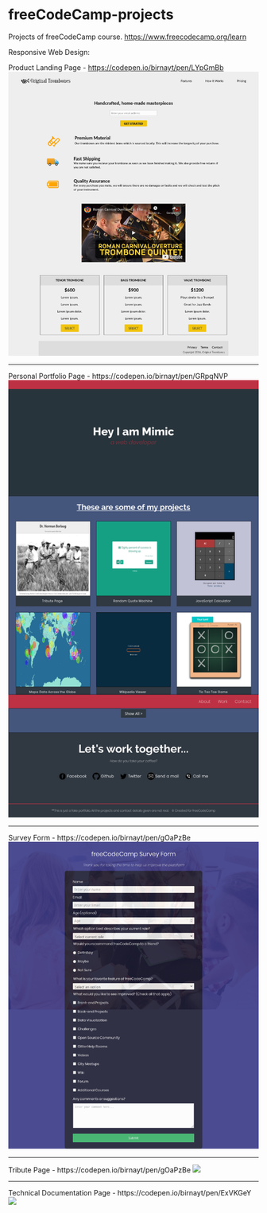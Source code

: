 # freeCodeCamp-projects
Projects of freeCodeCamp course.
https://www.freecodecamp.org/learn

Responsive Web Design:

Product Landing Page - https://codepen.io/birnayt/pen/LYpGmBb
<img src="responsive-web-design/Screenshot_2020-06-05 Original Trombones.png" alt="Original Trombones Page">
<hr>
Personal Portfolio Page - https://codepen.io/birnayt/pen/GRpqNVP
<img src="responsive-web-design/Screenshot_2020-06-05 Personal Portfolio.png" alt="Personal Portfolio Page">
<hr>
Survey Form  - https://codepen.io/birnayt/pen/gOaPzBe
<img src="responsive-web-design/Screenshot_2020-06-05 FCC Survey Form.png" alt="Survey Form">
<hr>
Tribute Page - https://codepen.io/birnayt/pen/gOaPzBe
<img src="responsive-web-design/responsive-web-design/Screenshot_2020-06-05 Carl Friedrich Gauss.png alt="Gauss Tribute Page">                                                                                                
<hr>
Technical Documentation Page - https://codepen.io/birnayt/pen/ExVKGeY
<img src="responsive-web-design/Screenshot_2020-06-05 JS Documentation.png> alt="JS Documentation">
                                                                                            
                                                                              


